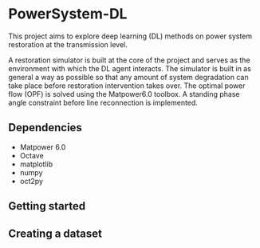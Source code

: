 # PowerSystem-DL #
This project aims to explore deep learning (DL) methods on power system restoration at the transmission level.

A restoration simulator is built at the core of the project and serves as the environment with which the DL agent
interacts.  The simulator is built in as general a way as possible so that any amount of system degradation can take place before restoration intervention takes over.  The optimal power flow (OPF) is solved using the Matpower6.0 toolbox.  A standing phase angle constraint before line reconnection is implemented.

## Dependencies ##
* Matpower 6.0
* Octave
* matplotlib
* numpy
* oct2py

## Getting started ##


## Creating a dataset ##

